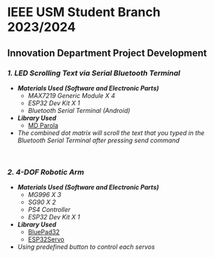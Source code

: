 # IEEE USM Student Branch 2023/2024

## Innovation Department Project Development
### _1. LED Scrolling Text via Serial Bluetooth Terminal_
- **_Materials Used (Software and Electronic Parts)_**
    - _MAX7219 Generic Module X 4_
    - _ESP32 Dev Kit X 1_
    - _Bluetooth Serial Terminal (Android)_
- **_Library Used_**
    - [MD Parola](https://github.com/MajicDesigns/MD_Parola)
- _The combined dot matrix will scroll the text that you typed in the Bluetooth Serial Terminal after pressing send command_

<br>

### _2. 4-DOF Robotic Arm_
- **_Materials Used (Software and Electronic Parts)_**
    - _MG996 X 3_
    - _SG90 X 2_
    - _PS4 Controller_
    - _ESP32 Dev Kit X 1_
- **_Library Used_**
    - [BluePad32](https://github.com/ricardoquesada/bluepad32)
    - [ESP32Servo](https://github.com/jkb-git/ESP32Servo)
- _Using predefined button to control each servos_
